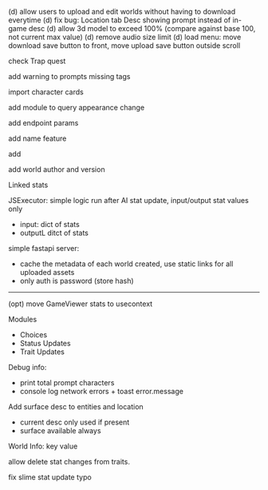 (d) allow users to upload and edit worlds without having to download everytime
(d) fix bug: Location tab Desc showing prompt instead of in-game desc
(d) allow 3d model to exceed 100% (compare against base 100, not current max value)
(d) remove audio size limit
(d) load menu: move download save button to front, move upload save button outside scroll


check Trap quest

add warning to prompts missing tags



import character cards



add module to query appearance change

add endpoint params

add name feature

add <Player Notes>


add world author and version

Linked stats



JSExecutor: simple logic run after AI stat update, input/output stat values only
- input: dict of stats
- outputL ditct of stats

simple fastapi server:
- cache the metadata of each world created, use static links for all uploaded assets
- only auth is password (store hash)

-------------------------------

(opt) move GameViewer stats to usecontext

Modules
- Choices
- Status Updates
- Trait Updates

Debug info:
- print total prompt characters
- console log network errors + toast error.message

Add surface desc to entities and location
- current desc only used if present
- surface available always

World Info: key value

allow delete stat changes from traits.

fix slime stat update typo